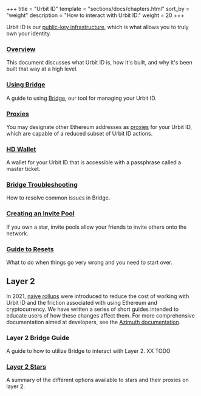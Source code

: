 +++
title = "Urbit ID"
template = "sections/docs/chapters.html"
sort_by = "weight"
description = "How to interact with Urbit ID."
weight = 20
+++

Urbit ID is our [public-key infrastructure](/manual/id/overview), which is
what allows you to truly own your identity.

### [Overview](/manual/id/overview)

This document discusses what Urbit ID is, how it's built, and why it's been
built that way at a high level.

### [Using Bridge](/manual/id/using-bridge)

A guide to using [Bridge](https://bridge.urbit.org), our tool for managing your
Urbit ID.

### [Proxies](/manual/id/proxies)

You may designate other Ethereum addresses as [proxies](/docs/glossary/proxies)
for your Urbit ID, which are capable of a reduced subset of Urbit ID actions.

### [HD Wallet](/manual/id/hd-wallet)

A wallet for your Urbit ID that is accessible with a passphrase called a master
ticket.

### [Bridge Troubleshooting](/manual/id/bridge-troubleshooting)

How to resolve common issues in Bridge.

### [Creating an Invite Pool](/manual/id/creating-an-invite-pool)

If you own a star, invite pools allow your friends to invite others onto the
network.

### [Guide to Resets](/manual/id/guide-to-resets)

What to do when things go very wrong and you need to start over.

## Layer 2

In 2021, [naive rollups](https://urbit.org/blog/rollups) were introduced to reduce the cost of
working with Urbit ID and the friction associated with using Ethereum and
cryptocurrency. We have written a series of short guides intended to educate
users of how these changes affect them. For more comprehensive documentation
aimed at developers, see the [Azimuth documentation](https://developers.urbit.org/reference/azimuth/azimuth).

### Layer 2 Bridge Guide

A guide to how to utilize Bridge to interact with Layer 2. XX TODO

### [Layer 2 Stars](/manual/id/l2-star)

A summary of the different options available to stars and their proxies on layer 2.
